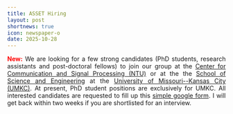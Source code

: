 ```yaml
---
title: ASSET Hiring
layout: post
shortnews: true
icon: newspaper-o
date: 2025-10-28
---
```

<p style="text-align:justify">
<font color="red"><b>New:</b></font>
We are looking for a few strong candidates (PhD students, research assistants and post-doctoral fellows) to join our 
group at the <a href="https://www.ntu.edu.sg/temasek-labs/research-focus/research-areas/center-for-communication-and-signal-processing">Center for Communication and Signal Processing (NTU)</a> or at the 
the <a href="https://sse.umkc.edu">School of Science and Engineering</a> at the 
<a href="https://umkc.edu">University of Missouri--Kansas City (UMKC)</a>. At present, PhD student positions are 
exclusively for UMKC. All interested candidates are requested to fill up this 
<a href="https://forms.gle/yD6acmiXz3THrXvq7">simple google form</a>. I will get back within two weeks if you are 
shortlisted for an interview.  
</p>
